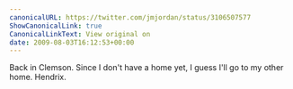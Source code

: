 ```yaml
---
canonicalURL: https://twitter.com/jmjordan/status/3106507577
ShowCanonicalLink: true
CanonicalLinkText: View original on
date: 2009-08-03T16:12:53+00:00
---
```

Back in Clemson. Since I don't have a home yet, I guess I'll go to my other home. Hendrix.